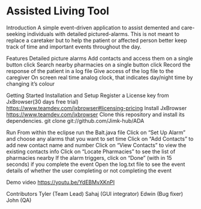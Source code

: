 # Assisted Living Tool

Introduction
A simple event-driven application to assist demented and care-seeking individuals with detailed pictured-alarms.
This is not meant to replace a caretaker but to help the patient or affected person better keep track of time and 
important events throughout the day.

Features
Detailed picture alarms
Add contacts and access them on a single button click
Search nearby pharmacies on a single button click
Record the response of the patient in a log file
Give access of the log file to the caregiver
On screen real time analog clock, that indicates day/night time by changing it’s colour

Getting Started
Installation and Setup
Register a License key from JxBrowser(30 days free trial) https://www.teamdev.com/jxbrowser#licensing-pricing
Install JxBrowser https://www.teamdev.com/jxbrowser
Clone this repository and install its dependencies. git clone git://github.com/Jimk-hub/ADA
 
Run
From within the eclipse run the Balt.java file
Click on “Set Up Alarm” and choose any alarms that you want to set time
Click on “Add Contacts” to add new contact name and number
Click on “View Contacts” to view the existing contacts info
Click on “Locate Pharmacies” to see the list of pharmacies nearby
If the alarm triggers, click on “Done” (with in 15 seconds) if you complete the event
Open the log.txt file to see the event details of whether the user completing or not completing the event
 
Demo video
https://youtu.be/YdEBMvXKnPI

Contributors
Tyler (Team Lead)
Sahaj (GUI integrator)
Edwin (Bug fixer)
John (QA)
